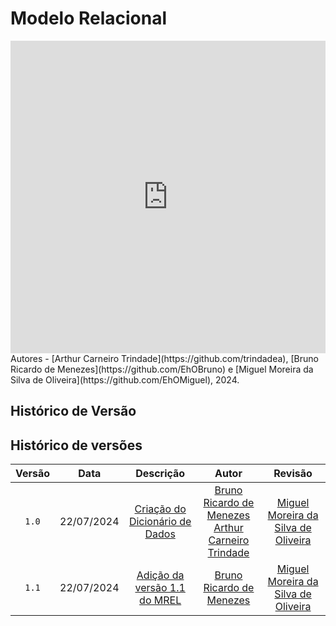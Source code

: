# Modelo Relacional

<iframe frameborder="0" style="width:100%;height:500px;" src="https://viewer.diagrams.net/?tags=%7B%7D&lightbox=1&highlight=0000ff&edit=_blank&layers=1&nav=1&title=MREL%20MUD%20Minecraft.drawio#R%3Cmxfile%3E%3Cdiagram%20name%3D%22P%C3%A1gina-1%22%20id%3D%22P6k-22iAcBL9SirBGd_h%22%3E7V1bk5s4E%2F01fpwtIy6Gx7lkdmc3l9kkm81%2BL1OMzXhIsPFgPJf8%2Bk%2FYCGwLY2QDkumuSlUMAxhLR326j7qlnn45ef09cmePH8KRF%2FRIf%2FTa0696hBia3af%2FJWfeVmcs3XBWZ8aRP1qd0%2FITX%2FxfXnoyvXG88EfefOPCOAyD2J9tnhyG06k3jDfOuVEUvmxe9hAGm986c8ced%2BLL0A34s%2F%2F6o%2FhxddYmg%2Fz8H54%2FfmTfrFnp75u47OL0l8wf3VH4snZKf9fTL6MwjFefJq%2BXXpC0HmuX1X3XO%2F6avVjkTeMqN3y6fXr6ZzqZj8%2F%2BPv%2F8%2FcfT9eJpeGY46ds9u8Ei%2Fckf3JmbvnL8xtqBvv0s%2BRi798mpi3nsRnHaXXqfnqAdELv%2B1IvoCW15HATubO4vL1%2BdefSD0Xv3LVzE7EHs6OLBf%2FVGn1e9lVxLO%2B49fVhymDz8gT78S%2FoyyZ%2FdwB9P6ech%2Fe3JN15E3py%2By3t3HqdXPMaTIP3IN1Tads9eFHuva6fShvvdCydeHL3RS9hfTSNtpxTHrFNfckxkWH9cwwNrXjeF4Th7dN5T9EPaWUIdp3EdV95pnxPwXTyGkf8r6aogbdr1jlwev%2FiTwJ1SVLujrVMX4XIYLzvED4LLMAiT3p6GU4%2Fr8OSiURTOvrrR2IvTE7PQn8bLljAv6D%2FaNpf938yeSd%2F1kh5r%2BTH9l1wexZfhdB5HFFjJMzzavy9e0scXcThLHxp4D%2Bz5Udrwyef7MI7DyU4I7BkN%2B5GRAkGvCAS9OSAQDgi3f%2B2EAm2D2HeDz9RWutNxsOq4pel0844r6N3C9s7aeLvxt8drSBv0IVhav0d%2FNPLo2L14efRj78vMHSYXvVD62Ddq94yD%2FV221ke6YBelD8ubTfhpbkAt1dSN6ShaTEdzrt%2Bz9zwGCjoHhY%2F0qZLBwIz16tqLOe1yfzp%2Bv7rT2kKLqQxaXncPcLNW9FR6XCvwGSClVKKUfqOUYsmnFLs6ENqxId7IZ89rmk8Glfur%2B3zicDj46k1moeqEogY8ukwgZ%2Fcfb%2BfO159vX%2F9%2B%2FvfX4NOvl0v9TNMNDi%2BXj4vpz3IWgRdN2tph0SQxajD5O7rORO4%2FIpzcMx6UDCd3vLPFAaGb4eSecQCK%2Fne0BR8PXIZhNLr7rroD0EhEeTRg4DkEBoqUKrBKmxHlDiBAESn3jANkFc3gRcoVq%2FyHrHIIYACyCh9mIqu0zyqOfFbhg9ZrSKxSvcu6zyp82Fqax9AdSqE2IvzpsdcceQ%2FuIoibQRE8qtEFZkJAU03xlFhdVKNVVUgb1MX4uRDJxqWJObE9owCJRmMS%2FPYcx91H1blGDYDA4xCTRwxyiAQOMaVziCkgh3aNQ7JRgByimbwauuKQL4A5RAAgADmEF02RQyRwiC2fQwTEz85xiF65w7rPIbz2ueKQ95A5pDpAAHIIL5Eih7TPIVlpo0QOEUj07xyHWJU7rPscwqvbKw75BJlDqgMEHofYvPd54YcTrBfeRETeYYJ5vdnJ%2Bo0%2BFgxXpH8RY2GfYIY3mILhPeMAHQCtoGD45uqu3KIr4gG0mIyHRcNlFhALh1SgFfkp3jYvL1z3iBWkw3e6AQnraZGse3Nx7w5%2FjqMEnWfDVTeeJ1809RMTs2wwdiX9NE7%2B%2F4s9k77l6rGr83AIzMYSpbwtCkqUSitO4bGXAFzAsZehoSaqAntJTyU3NN6QIHs1YI7yEYfsZWi8%2FvqOjtNFvIgw%2FjoIMgAZDDNDVGAw%2BRnqhsZr80hhjdgjTEPJ26KgBI%2F2BMw1B4%2BGCzj60hys5a0%2FKeUA%2BpKfHO8ICMldS0pxsJI3bwtekjmFRWzVQAc4AiF9Hi77Y2igWSkGmyVKrf5ZVd0ti25qN%2FtZNiQ6APXFr%2FmgOJ20FKIV5SfVHr3egg9f8xGHzgY1bBzobq7uUIQ9CjXgnBCjj8uEqEBi0pNgjD6%2FSgigFanycYDUYhQ4tjexN0FKOQQt4CiFYGZKRUoREEYPoBTpmSmkIDNFsg1pTRclmCyy1ha8jwlbFxVBB0D%2B4D3RUvcDpiSqa3Z6D9PBFJBECe85IvUfG01m4%2BGEJFGCkmg7kmg24tDPIMzYbEqiGLoeChh4roeOleb1h67i%2FCVdDSU6b0ok25D2Qle9ui%2FaeUrR%2BRz1r%2F4svPNPgFTUgAg8EiGof6pAIvL1TwJY%2FySof%2BZtgfrn4eiAxx8Gr39eRu5D7D57QTmR9KCJoMTZWq2M9OWLoKbAfiug%2BV%2FEYhgnKIKyMLZZEfQaRVCzOjg672xYvISFCuihaIHnfAwEhC%2FQ5CUSvIqTl3wFdCCwOkPXgtdsECCfkAFf5rxUQPeHJIowixo4gcckuPGPEkwiXwYFvO8PwX1%2F1tqCXyaBvrFHuwIwheC%2BP2WxLB%2BMnAf%2BhDZpWE4lPWhCqG6w%2FhEVQp3G7L6F86D166DZkDglHbRoHhR10PrJxMJJ17wt%2BElX1EEPRQtA1wMn8eqPXsXJSwEdVKCkpWvRq4XzajkO%2BHm1WzrQw%2FndA%2BxcHgGQwKORQcEis4vp0A%2BnLubybKGCbIWwZ1VX9mwuhB1gCFt%2FCDuovq2LMiHsAEPYdkLYAYaweVsUbHJ8KrOuLcaxApAB6IBgHFt%2FHCvOYPLjWBtwHDvAODbHAR%2FHJhGJu3tGTRFGUQMf8BikYJvcq0WExSgFxSjGgQFsg8UoBXvbIv8fG8EKbEyqTARbsN8sRrBNkImNEWzeFhjB1gwZgP4HRrD1R7DiDCY%2FgnUAR7A2RrA5DvgIdlmRsi8qUYRX1EAJPB5xCPKIAjwivx7FAVzZmA0C5BFSsIFrQiH3fuCP3BHklB4BlADkkYKUHi%2BK3KQsBfdt3JJEB0zZZJKoocACPQX7tKIncKwm6pygJuqgJtqOJuqgJpq3Ba%2BJnkjk2qIiKgAYcB6ITgT2m0f%2Baoy%2FpCuieuFKw8hftZujfMQhf%2BkFqxpf055QPl5uj71E4AKOvYiD83n167Di7CVdh9WZEgBSh8X5vBwHOysrR%2B4UclqqAEjA0Yje54Og82jijmgoXU4nPWgirK6xSIWJsDqpaPwbq6zU%2B6jB1h7D5mPidDRYvY8abDsxrMAO4t13OVCDrRUwAN0PjGJrj2IP4C%2F5GqwGN4rNBwFSiq4VRLHx%2FM7dF5MowitqoAQej2iEg025mg4zhiXGVgxbVb5sLo1I13CB%2B%2FpD2Gw8nFAIqxUtcF97CHuLIayGq%2BnnbcHrnzdXdzgTezBi4PkeBfvSIoG1T2DyY1hSJGagBttAYohdGRydJzD2nbhAew1ogUdeGgqw9Quw4uQlP42I8HZEsg1pT4DVUIDNccALsB9Br8wugg54%2FKHzVsIbjT1G7dT0PobjZJn2d%2FnZi6W%2F6zFeyK95Hy5BkXTODy%2BO31I%2BcRdxuNl1tMeit%2B%2FrB%2F8lD%2FvNZIdXr8yILI8yvqGUde1O%2FCA58YcXPHuxP3SZO7L6Nmq8V8cMsCPvwV0sHe5tF5dHUDp45uEiGnol7aYZqdgVM2Kjh59un57%2BmU7m47O%2Fzz9%2F%2F%2FF0vXganhlsnY6kWUvBF3mBG%2FvP3sab1E8Uuo49fkiPszUe1nt8BzZU6%2FEB9nizPa6bsnr8y%2FRmcTkn7u%2FB0%2FTTz%2F99%2B9M9H58RfkrmQ3hfHhf0wM2lZRzM8kGrz6bZYsTPvpFsr4yqF4heg9Y9g2IMCWxXDDqwLIZj%2BbhUclav%2BJX5%2BZVkBq57SmX5IAAVWBY3BZ%2BpfnN1V0YrikSWjSiVx6IFYKCJQqUCfCJ%2Fko25QOuZXp0klD3DABSj7IACL1Ve%2BOFE%2BSTRFue%2BBODSZUoptn5FJVPIKFWnvmpilDZnvopfWSB953QnvspHACgyKW4K3r385o%2BUpxIlsAGOOQq2I0bmaJ05tKrl941Rh8i%2Bxh2jDoG9G7tOHQWbGicZE3cT9bUtJfABjj5snBpRgT6qbivYGH0UbAkJhT5snBjJmoJ3Ipb78JzA1IgS%2BOgyfezQPXkz0WY%2BTr93mvk4mRi6Px9HtZw70wHc496rH39f%2B7z2EvQof4fkgL3CESgpyswsna5VBSQGn7V1Sy32gz%2FcvfojzNQtzWFmO9tielDRGSxbyu%2F0MrfKRwDGJzUWtBpK527teOeCPZoAzbUbIIOUHW3BRyknEKC0ONMuABZ4EQt7D2SUGqtMxRlFfvaWyafsSLYh7VWZZoMA6UQ3CYeDpei1N2BRhFjUgAk8IrF4Ijkf02hx7j9jkLtVn6SzeBKD3CIkCTARaJdExHZZ1W2XMkGuxVMRpCDXqm5YOu%2BVWGJ1r4r4Ii0GuQJgAeiboGxaf5Arzijyg1wLRF7HnkGAdKJbBSWvk9kiKA1WFCEVNSACkEQgr7XCZvrZdH7DM%2F3Mmzm5mX6LL1n6eHtZ7myA0z%2F4Sf5B1YIBS8yOnKb%2BgfX0Degf1ZeaVUb%2FYICEqn9gQX0OhYLNl05kQqZNEQRr6ksgZEr1XzMXVar%2Fetb%2Frd%2FfTFd1dL3UjU0Obr3Ipx2wdMeOdW2rpjpneSuq%2BLYFxVEf%2FPncxem9LffWIoe6t0QD4N%2BKFFehf1uR%2BgTKcpTxbwvqq7q5AuGecYD%2BrW7zldrJGoTl9ALPwRWADDgH1%2BhjKqsKvCJ9ls%2Fo88EyIN0kHwfIK0afcFAo0%2BPBMYoIWMAxim7j%2FpH1542IM4r8LbhsgSmZruWN2LilY9YWDu9iLheUOo1ARQ2QwKMRh%2FdHkUbap5FWVyXcgQTeHQXDI051Ib37PMKns19582HkD0GziABEALIIJrErwSJtLk64AwmAs9gdzGLP24KfP%2Ft0%2F8OLYSexCyAEIIngzhpKkIgtn0RAbK6xZxQgiegOL23SNw4ns9CbzmHssnE0SMDxiNGXu9V4vyczmZRHUNXsz2y6bX%2F2J8sTVST70%2BhXCD9bgEDdecEMUXlicA4rR7f3AGt5VGNyMLM5e%2BFBmJZZHzzSW28Tb2vNpmlba9UYbEd09ozVu6a35Sg7jyL3be2y1Ivb%2BUWawa38mu5QfF31DicdXbtu0DVy5A2GYW%2BNpNXPrNe4agwvnR1ZxLLaHVlG3646srTaDe8ucG3B12AbMdc8soi9nY%2BulQ8s7gZWibbzBmdw5A1GyiYND6zuUZa%2BObD0QcuMRSqPq%2FYYy9zG1paDXNe4GtibX6RZe8bV9g0sn2D3MDGPvMHQtTbGFeRNEI4gJU2vOHh0dqUq0QAbUtjjgj1uVXZDmjGXwkZue61KTd9j5LjFLQ2z17wJysr08vD0z3DsjmhX7pKwYFYnEsPa7B9SVYvOCggbMCeE673yboM6LSGS2i2ADVVKAg3CJ8YAKgnMxwFOTBiEFxxvru56xArSqYDpBiisp0W4HEvea3yWGtVzekVmVxPWTf626p3kT9Mw7an8bvppnPyfccfq2%2BgvWH3h6q%2BSAalS%2FYgAYuHNkhCsdFeB1uRXJBI%2BU%2Bd6ryW7d4c%2Fx8uY6Wy46sbEaPlTPzExhVbrLzXtVZsEijX1eVvwuT4XfjhRfk6%2FTfbCevqSxsHqRxXYS3r1o0H4FCFkr0bMEZZaZm3BvnM9%2FJs%2B0wZ0I1%2F59OY2KQwrL0tAhDUztac7H0Bh8isvs6wlgOnO%2BShAWjF0PhJPKvhVJxQ10AGQQLBeRgkCkV50aehw62XyUYAEYugFwTBwAsFCmd2NY%2FBhLBKIBAKRXnBpGHA3WM9HARKIYRAOB9%2F8kfKzMmqgAyCB8BlRSCDtE0iWjyuRQATEzM4RiF65w7pPILyU%2BdF%2F9gLIDFIdHgAZhJc8kUEkMIghn0EE1MzOMYhVucO6zyC8lvnudeZFvjcd%2BqAjkeogAcgjcqs85W6A%2FWMxmbFjNxqyM%2BlzjqwKZGmIe6sCNbZCqvSqwO3CZHNfVeDWDYM2igJNXnKrkEMEtC5wsLWHoNE3q%2FkrTmP%2BislLZei5HpuBagp7rvLLAk3YZYHZOEDf1TALywIxNfQ42MDzZgeY2aMCt8ivzRvwwTCk3QIHmNuTtwWf23MTexOklEPQApBSLA4pp7e8HI%2BE6jJG1bXgMs9EleWsGONIkraKlsi0jIMWn617scFXP%2F6%2B9nlNe6NH%2BYslB%2By9jkDQQPb6t6JCmN53tlSTFEo7l5TlbkgTSptVwmwpS8ru0m41Y5962wa2D8cpMZ1Tw6m%2BtfQkMcoFW%2B4Gth5PwzjlgzCJOB045LRxalVebrB%2BnB7JyJA3GGCsy6i1WdYldmWUMLunDEoMueaCX4C5b2oKmIyWATSQCKDD6DBL58w2Gyhnw%2B3r6Zk22NBUiQ1PZpVdvV8Zj8z0KWPQpEgIu2iPOActJ3%2FSMShxJILnsGQMZ9uYaW0s%2Bm4PABun0nQgGikdt6dC1XSg9paFp4dRmKzWlEMocmePH8KRl1zxfw%3D%3D%3C%2Fdiagram%3E%3C%2Fmxfile%3E"></iframe>
Autores - [Arthur Carneiro Trindade](https://github.com/trindadea), [Bruno Ricardo de Menezes](https://github.com/EhOBruno) e [Miguel Moreira da Silva de Oliveira](https://github.com/EhOMiguel), 2024.
</center>

## Histórico de Versão

## Histórico de versões

| Versão | Data       | Descrição                                        | Autor                                                 | Revisão                                                 |
| :----: | :--------: | :----------------------------------------------: | :---------------------------------------------------: | :-----------------------------------------------------: |
| `1.0`  | 22/07/2024 | [Criação do Dicionário de Dados](./versoes/MREL/versao_1.0.png) | [Bruno Ricardo de Menezes](https://github.com/EhOBruno)<br>[Arthur Carneiro Trindade](https://github.com/trindadea)| [Miguel Moreira da Silva de Oliveira](https://github.com/EhOMiguel) |
| `1.1`  | 22/07/2024 | [Adição da versão 1.1 do MREL](./versoes/MREL/versao_1.1.png) | [Bruno Ricardo de Menezes](https://github.com/EhOBruno)| [Miguel Moreira da Silva de Oliveira](https://github.com/EhOMiguel) | [Bruno Ricardo de Menezes](https://github.com/EhOBruno)| [Miguel Moreira da Silva de Oliveira](https://github.com/EhOMiguel)<br>[Arthur Carneiro Trindade](https://github.com/trindadea) |
